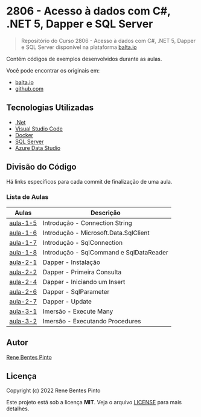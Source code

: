 # 2806 - Acesso à dados com C#, .NET 5, Dapper e SQL Server

> Repositório do Curso 2806 - Acesso à dados com C#, .NET 5, Dapper e SQL Server disponível na plataforma [balta.io](https://balta.io)

Contém códigos de exemplos desenvolvidos durante as aulas.

Você pode encontrar os originais em:

- [balta.io](https://balta.io/cursos/acesso-dados-csharp-net-dapper-sql-server)
- [github.com](https://github.com/balta-io/2806)

## Tecnologias Utilizadas

- [.Net](https://dotnet.microsoft.com/)
- [Visual Studio Code](https://code.visualstudio.com)
- [Docker](https://www.docker.com)
- [SQL Server](https://www.microsoft.com/sql-server)
- [Azure Data Studio](https://docs.microsoft.com/sql/azure-data-studio)

## Divisão do Código

Há links específicos para cada commit de finalização de uma aula.

### Lista de Aulas

| Aulas                            | Descrição                               |
| -------------------------------- | --------------------------------------- |
| [aula-1-5](../../commit/a3ac0be) | Introdução - Connection String          |
| [aula-1-6](../../commit/6798067) | Introdução - Microsoft.Data.SqlClient   |
| [aula-1-7](../../commit/362c911) | Introdução - SqlConnection              |
| [aula-1-8](../../commit/ce5206f) | Introdução - SqlCommand e SqlDataReader |
| [aula-2-1](../../commit/8250327) | Dapper - Instalação                     |
| [aula-2-2](../../commit/765714c) | Dapper - Primeira Consulta              |
| [aula-2-4](../../commit/3e0e211) | Dapper - Iniciando um Insert            |
| [aula-2-6](../../commit/7dee61f) | Dapper - SqlParameter                   |
| [aula-2-7](../../commit/0ffe935) | Dapper - Update                         |
| [aula-3-1](../../commit/0c3a6e4) | Imersão - Execute Many                  |
| [aula-3-2](../../commit/58247e3) | Imersão - Executando Procedures         |

## Autor

[Rene Bentes Pinto](http://github.com/renebentes)

## Licença

Copyright (c) 2022 Rene Bentes Pinto

Este projeto está sob a licença **MIT**. Veja o arquivo [LICENSE](LICENSE) para mais detalhes.
